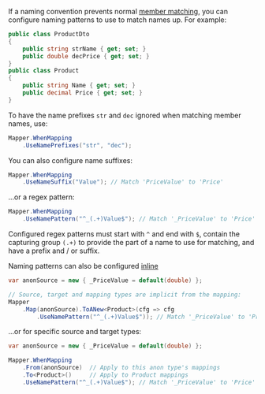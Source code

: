 If a naming convention prevents normal [member matching](/Member-Matching), you can configure naming patterns to use to match names up. For example:

```cs
public class ProductDto
{
    public string strName { get; set; }
    public double decPrice { get; set; }
}
public class Product
{
    public string Name { get; set; }
    public decimal Price { get; set; }
}
```

To have the name prefixes `str` and `dec` ignored when matching member names, use:

```cs
Mapper.WhenMapping
    .UseNamePrefixes("str", "dec"); 
```

You can also configure name suffixes:

```cs
Mapper.WhenMapping
    .UseNameSuffix("Value"); // Match 'PriceValue' to 'Price'
```

...or a regex pattern:

```cs
Mapper.WhenMapping
    .UseNamePattern("^_(.+)Value$"); // Match '_PriceValue' to 'Price'
```

Configured regex patterns must start with `^` and end with `$`, contain the capturing group `(.+)` to provide the part of a name to use for matching, and have a prefix and / or suffix.

Naming patterns can also be configured [inline](/configuration/Inline)

```cs
var anonSource = new { _PriceValue = default(double) };

// Source, target and mapping types are implicit from the mapping:
Mapper
    .Map(anonSource).ToANew<Product>(cfg => cfg
        .UseNamePattern("^_(.+)Value$")); // Match '_PriceValue' to 'Price'
```

...or for specific source and target types:

```cs
var anonSource = new { _PriceValue = default(double) };

Mapper.WhenMapping
    .From(anonSource)  // Apply to this anon type's mappings
    .To<Product>()     // Apply to Product mappings
    .UseNamePattern("^_(.+)Value$"); // Match '_PriceValue' to 'Price'
```